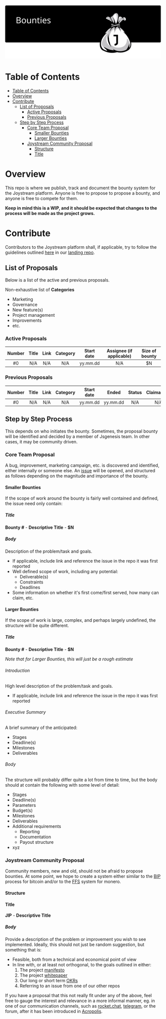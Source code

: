 <p align="center"><img src="img/bounties.svg"></p>



# Table of Contents
<!-- TOC START min:1 max:4 link:true asterisk:false update:true -->
- [Table of Contents](#table-of-contents)
- [Overview](#overview)
- [Contribute](#contribute)
  - [List of Proposals](#list-of-proposals)
    - [Active Proposals](#active-proposals)
    - [Previous Proposals](#previous-proposals)
  - [Step by Step Process](#step-by-step-process)
    - [Core Team Proposal](#core-team-proposal)
      - [Smaller Bounties](#smaller-bounties)
      - [Larger Bounties](#larger-bounties)
    - [Joystream Community Proposal](#joystream-community-proposal)
      - [Structure](#structure)
      - [Title](#title-2)
<!-- TOC END -->




# Overview
This repo is where we publish, track and document the bounty system for the Joystream platform. Anyone is free to propose to propose a bounty, and anyone is free to compete for them.

**Keep in mind this is a WIP, and it should be expected that changes to the process will be made as the project grows.**

# Contribute

Contributors to the Joystream platform shall, if applicable, try to follow the guidelines outlined [here](https://github.com/Joystream/joystream#contribute) in our [landing repo](https://github.com/Joystream/joystream).

## List of Proposals

Below is a list of the active and previous proposals.

Non-exhaustive list of **Categories**
- Marketing
- Governance
- New feature(s)
- Project management
- Improvements
- etc.

### Active Proposals

| Number  |           Title              | Link                  | Category         | Start date  |Assignee (if applicable) | Size of bounty |
|:-------:|:----------------------------:|:---------------------:|:----------------:|:-----------:|:-----------------------:|:--------------:|
| #0      | N/A                          | N/A                   |   N/A            |  yy.mm.dd   |        N/A              |     $N         |


### Previous Proposals

| Number  |           Title              | Link                  | Category         | Start date  | Ended    | Status   | Claimant(s)     | Size of bounty |
|:-------:|:----------------------------:|:---------------------:|:----------------:|:-----------:|:--------:|:--------:|:---------------:|:--------------:|
| #0      | N/A                          | N/A                   |   N/A            |  yy.mm.dd   | yy.mm.dd |   N/A    |   N/A           |     $N         |


## Step by Step Process

This depends on who initiates the bounty. Sometimes, the proposal bounty will be identified and decided by a member of Jsgenesis team. In other cases, it may be community driven.

### Core Team Proposal

A bug, improvement, marketing campaign, etc. is discovered and identified, either internally or someone else. An [issue](issue) will be opened, and structured as follows depending on the magnitude and importance of the bounty.

#### Smaller Bounties

If the scope of work around the bounty is fairly well contained and defined, the issue need only contain:

##### Title
**Bounty #** - **Descriptive Title** - **$N**

##### Body

Description of the problem/task and goals.
- If applicable, include link and reference the issue in the repo it was first reported
- Well defined scope of work, including any potential:
  - Deliverable(s)
  - Constraints
  - Deadlines
- Some information on whether it's first come/first served, how many can claim, etc.


#### Larger Bounties

If the scope of work is large, complex, and perhaps largely undefined, the structure will be quite different.

##### Title
**Bounty #** - **Descriptive Title** - **$N**

*Note that for Larger Bounties, this will just be a rough estimate*

###### Introduction

High level description of the problem/task and goals.
  - If applicable, include link and reference the issue in the repo it was first reported

###### Executive Summary

A brief summary of the anticipated:
  - Stages
  - Deadline(s)
  - Milestones
  - Deliverables

###### Body

The structure will probably differ quite a lot from time to time, but the body should at contain the following with some level of detail:
  - Stages
  - Deadline(s)
  - Parameters
  - Budget(s)
  - Milestones
  - Deliverables
  - Additional requirements
    - Reporting
    - Documentation
    - Payout structure
  - xyz

### Joystream Community Proposal

Community members, new and old, should not be afraid to propose bounties. At some point, we hope to create a system either similar to the [BIP](https://github.com/bitcoin/bips) process for bitcoin and/or to the [FFS](https://forum.getmonero.org/9/work-in-progress) system for monero.

#### Structure

#### Title
**JIP** - **Descriptive Title**

##### Body

Provide a description of the problem or improvement you wish to see implemented. Ideally, this should not just be random suggestion, but something that is:
- Feasible, both from a technical and economical point of view
- In line with, or at least not orthogonal, to the goals outlined in either:
    1. The project [manifesto](https://github.com/Joystream/manifesto)
    2. The project [whitepaper](https://github.com/Joystream/whitepaper)
    3. Our long or short term [OKRs](https://github.com/Joystream/joystream/tree/master/okrs)
    4. Referring to an issue from one of our other repos

If you have a proposal that this not really fit under any of the above, feel free to gauge the interest and relevance in a more informal manner, eg. in one of our communication channels, such as [rocket.chat](https://chat.joystream.org/home), [telegram](https://t.me/JoyStreamOfficial), or the forum, after it has been introduced in [Acropolis](https://github.com/Joystream/joystream/tree/master/testnets/acropolis).
